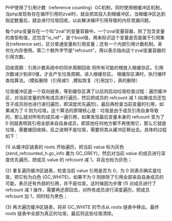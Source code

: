 

 
 PHP使用了引用计数（reference counting）GC机制，同时使用根缓冲区机制，当php发现有存在循环引用的zval时，就会把其投入到根缓冲区，当根缓冲区达到指定数量后，就会进行垃圾回收，以此解决循环引用导致的内存泄漏问题。
 
 
 每个php变量存在一个叫"zval"的变量容器中。一个zval变量容器，除了包含变量的类型和值，还包含"is_ref"，是个bool值，用来标识这个变量是否是属于引用集合(reference set)，区分普通变量和引用变量；还有一个内部引用计数机制，来优化内存使用。第二个额外字节是"refcount"，用以表示指向这个zval变量容器的引用次数。


回收周期：引用计数系统中的同步周期回收
将所有可能的根放入根缓存区。引用次数减少到非0值，才会产生垃圾周期，进入根缓存区。
根缓存区满时，执行循环查找算法。（模拟删除（引用减1）,模拟恢复（引用加1），真的删除）


垃圾缓冲区是一个双向链表，等到缓存区满了以后则启动垃圾检查过程：遍历缓冲区，对当前变量的所有成员进行遍历，然后把成员的 refcount 减 1 (如果成员还包含子成员则也进行递归遍历，即深度优先遍历)，最后再检查当前变量的引用，如果减为了 0 则为垃圾。这个算法的原理核心是：垃圾是由于成员引用自身导致的，那么就对所有的成员减一遍引用，如果发现最后变量本身的 refcount 变为了 0 则就表明其引用全部来自自身成员，即其他任何地方都不再使用它，那么它就是垃圾，需要被回收掉。反之说明不是垃圾，需要将其从缓冲区移出去。具体的过程如下：


(1) 从缓冲区链表的 roots 开始遍历，把当前 value 标为灰色 (zend\_refcounted\_h.gc\_info 置为 GC\_GREY)，然后对当前 value 的成员进行深度优先遍历，把成员 value 的 refcount 减 1，并且也标为灰色；


(2) 重复遍历缓冲区链表，检查当前 value 引用是否为 0，为 0 则表示确实是垃圾，把它标为白色 (GC\_WHITE)，如果不为 0 则排除了引用全部来自自身成员的可能，表示还有外部的引用，并不是垃圾，这时候因为步骤 (1) 对成员进行了 refcount 减 1 操作，需要再还原回去，对所有成员进行深度遍历，把成员 refcount 加 1，同时标为黑色；


(3) 再次遍历缓冲区链表，将非 GC\_WHITE 的节点从 roots 链表中移出，最终 roots 链表中全部为真正的垃圾，最后将这些垃圾清除。




